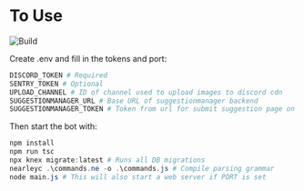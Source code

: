 # To Use

![Build](https://github.com/scratchyone/modbot/workflows/Build/badge.svg)

Create .env and fill in the tokens and port:

```powershell
DISCORD_TOKEN # Required
SENTRY_TOKEN # Optional
UPLOAD_CHANNEL # ID of channel used to upload images to discord cdn
SUGGESTIONMANAGER_URL # Base URL of suggestionmanager backend
SUGGESTIONMANAGER_TOKEN # Token from url for submit suggestion page on suggestionmanager
```

Then start the bot with:

```powershell
npm install
npm run tsc
npx knex migrate:latest # Runs all DB migrations
nearleyc .\commands.ne -o .\commands.js # Compile parsing grammar
node main.js # This will also start a web server if PORT is set
```
